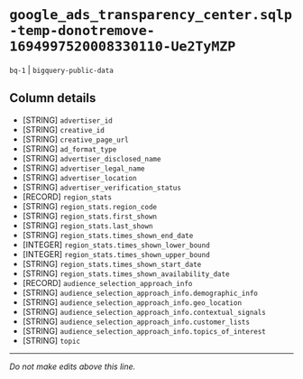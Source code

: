 # `google_ads_transparency_center.sqlp-temp-donotremove-1694997520008330110-Ue2TyMZP`
`bq-1` | `bigquery-public-data`

## Column details
* [STRING]    `advertiser_id`
* [STRING]    `creative_id`
* [STRING]    `creative_page_url`
* [STRING]    `ad_format_type`
* [STRING]    `advertiser_disclosed_name`
* [STRING]    `advertiser_legal_name`
* [STRING]    `advertiser_location`
* [STRING]    `advertiser_verification_status`
* [RECORD]    `region_stats`
* [STRING]    `region_stats.region_code`
* [STRING]    `region_stats.first_shown`
* [STRING]    `region_stats.last_shown`
* [STRING]    `region_stats.times_shown_end_date`
* [INTEGER]   `region_stats.times_shown_lower_bound`
* [INTEGER]   `region_stats.times_shown_upper_bound`
* [STRING]    `region_stats.times_shown_start_date`
* [STRING]    `region_stats.times_shown_availability_date`
* [RECORD]    `audience_selection_approach_info`
* [STRING]    `audience_selection_approach_info.demographic_info`
* [STRING]    `audience_selection_approach_info.geo_location`
* [STRING]    `audience_selection_approach_info.contextual_signals`
* [STRING]    `audience_selection_approach_info.customer_lists`
* [STRING]    `audience_selection_approach_info.topics_of_interest`
* [STRING]    `topic`

-------------------------------------------------------------------------------
*Do not make edits above this line.*
